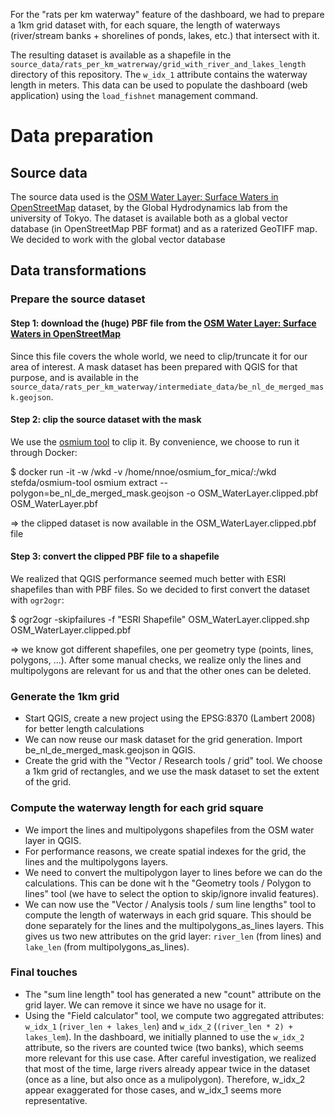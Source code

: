 For the "rats per km waterway" feature of the dashboard, we had to prepare a 1km grid dataset with, for each square, 
the length of waterways (river/stream banks + shorelines of ponds, lakes, etc.) that intersect with it.

The resulting dataset is available as a shapefile in the `source_data/rats_per_km_watrerway/grid_with_river_and_lakes_length` directory of 
this repository. The `w_idx_1` attribute contains the waterway length in meters. This data can be used to populate the 
dashboard (web application) using the `load_fishnet` management command.

# Data preparation

## Source data

The source data used is the [OSM Water Layer: Surface Waters in OpenStreetMap](http://hydro.iis.u-tokyo.ac.jp/~yamadai/OSM_water/index.html) 
dataset, by the Global Hydrodynamics lab from the university of Tokyo.
The dataset is available both as a global vector database (in OpenStreetMap PBF format) and as a raterized GeoTIFF map. 
We decided to work with the global vector database

## Data transformations

### Prepare the source dataset

#### Step 1: download the (huge) PBF file from the [OSM Water Layer: Surface Waters in OpenStreetMap](http://hydro.iis.u-tokyo.ac.jp/~yamadai/OSM_water/index.html)

Since this file covers the whole world, we need to clip/truncate it for our area of interest. A mask dataset has 
been prepared with QGIS for that purpose, and is available in the `source_data/rats_per_km_waterway/intermediate_data/be_nl_de_merged_mask.geojson`. 

#### Step 2: clip the source dataset with the mask

We use the [osmium tool](https://osmcode.org/osmium-tool/) to clip it. By convenience, we choose to run it through 
Docker:

$ docker run -it -w /wkd -v /home/nnoe/osmium_for_mica/:/wkd stefda/osmium-tool osmium
extract --polygon=be_nl_de_merged_mask.geojson -o OSM_WaterLayer.clipped.pbf OSM_WaterLayer.pbf

=> the clipped dataset is now available in the OSM_WaterLayer.clipped.pbf file

#### Step 3: convert the clipped PBF file to a shapefile

We realized that QGIS performance seemed much better with ESRI shapefiles than with PBF files. So we decided to first convert
the dataset with `ogr2ogr`:

$ ogr2ogr -skipfailures -f "ESRI Shapefile" OSM_WaterLayer.clipped.shp OSM_WaterLayer.clipped.pbf

=> we know got different shapefiles, one per geometry type (points, lines, polygons, ...). After some manual checks, we 
realize only the lines and multipolygons are relevant for us and that the other ones can be deleted.

### Generate the 1km grid

- Start QGIS, create a new project using the EPSG:8370 (Lambert 2008) for better length calculations
- We can now reuse our mask dataset for the grid generation. Import be_nl_de_merged_mask.geojson in QGIS.
- Create the grid with the "Vector / Research tools / grid" tool. We choose a 1km grid of rectangles, and we use the mask 
  dataset to set the extent of the grid.

### Compute the waterway length for each grid square

- We import the lines and multipolygons shapefiles from the OSM water layer in QGIS.
- For performance reasons, we create spatial indexes for the grid, the lines and the multipolygons layers.
- We need to convert the multipolygon layer to lines before we can do the calculations. This can be done wit h the 
"Geometry tools / Polygon to lines" tool (we have to select the option to skip/ignore invalid features).
- We can now use the "Vector / Analysis tools / sum line lengths" tool to compute the length of waterways in each grid 
square. This should be done separately for the lines and the multipolygons_as_lines layers. This gives us two new 
attributes on the grid layer: `river_len` (from lines) and `lake_len` (from multipolygons_as_lines).

### Final touches

- The "sum line length" tool has generated a new "count" attribute on the grid layer. We can remove it since we have no 
usage for it.
- Using the "Field calculator" tool, we compute two aggregated attributes: `w_idx_1` (`river_len + lakes_len`) and 
`w_idx_2` (`(river_len * 2) + lakes_lem`). In the dashboard, we initially planned to use the `w_idx_2` attribute, 
so the rivers are counted twice (two banks), which seems more relevant for this use case. After careful investigation, 
we realized that most of the time, large rivers already appear twice in the dataset (once as a line, but also once as a mulipolygon). Therefore, 
w_idx_2 appear exaggerated for those cases, and w_idx_1 seems more representative.  